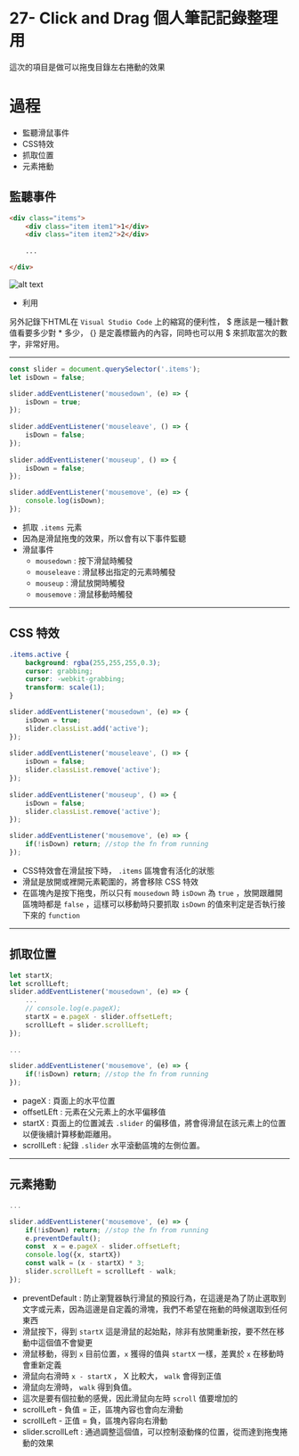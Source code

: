 # 27- Click and Drag 個人筆記記錄整理用

這次的項目是做可以拖曳目錄左右捲動的效果

# 過程
- 監聽滑鼠事件
- CSS特效
- 抓取位置
- 元素捲動

## 監聽事件
```html
<div class="items">
    <div class="item item1">1</div>
    <div class="item item2">2</div>
    
    ...

</div>
```
![alt text](https://i.imgur.com/uqzqzaf.png)
- 利用 

另外記錄下HTML在 `Visual Studio Code` 上的縮寫的便利性， $ 應該是一種計數值看要多少對 * 多少， {} 是定義標籤內的內容，同時也可以用 $ 來抓取當次的數字，非常好用。

---

```javascript
const slider = document.querySelector('.items');
let isDown = false;

slider.addEventListener('mousedown', (e) => {
    isDown = true;
});
                
slider.addEventListener('mouseleave', () => {
    isDown = false;
});
                
slider.addEventListener('mouseup', () => {
    isDown = false;
});

slider.addEventListener('mousemove', (e) => {
    console.log(isDown);
});
```
- 抓取 `.items` 元素
- 因為是滑鼠拖曳的效果，所以會有以下事件監聽
- 滑鼠事件
    - `mousedown` : 按下滑鼠時觸發
    - `mouseleave` : 滑鼠移出指定的元素時觸發
    - `mouseup` : 滑鼠放開時觸發
    - `mousemove` : 滑鼠移動時觸發

---

## CSS 特效
```css
.items.active {
    background: rgba(255,255,255,0.3);
    cursor: grabbing;
    cursor: -webkit-grabbing;
    transform: scale(1);
}
```
```javascript
slider.addEventListener('mousedown', (e) => {
    isDown = true;
    slider.classList.add('active');
});
                
slider.addEventListener('mouseleave', () => {
    isDown = false;
    slider.classList.remove('active');
});
                
slider.addEventListener('mouseup', () => {
    isDown = false;
    slider.classList.remove('active');
});

slider.addEventListener('mousemove', (e) => {
    if(!isDown) return; //stop the fn from running
});
```
- CSS特效會在滑鼠按下時， `.items` 區塊會有活化的狀態
- 滑鼠是放開或裡開元素範圍的，將會移除 CSS 特效
- 在區塊內是按下拖曳，所以只有 `mousedown` 時 `isDown` 為 `true` ，放開跟離開區塊時都是 `false` ，這樣可以移動時只要抓取 `isDown` 的值來判定是否執行接下來的 `function`

---

## 抓取位置

```javascript
let startX;
let scrollLeft;
slider.addEventListener('mousedown', (e) => {
    ...
    // console.log(e.pageX);
    startX = e.pageX - slider.offsetLeft;
    scrollLeft = slider.scrollLeft;
});
                
...

slider.addEventListener('mousemove', (e) => {
    if(!isDown) return; //stop the fn from running
});
```
- pageX : 頁面上的水平位置
- offsetLEft : 元素在父元素上的水平偏移值
- startX : 頁面上的位置減去 `.slider` 的偏移值，將會得滑鼠在該元素上的位置以便後續計算移動距離用。
- scrollLeft : 紀錄 `.slider` 水平滾動區塊的左側位置。

---

## 元素捲動

```javascript
...

slider.addEventListener('mousemove', (e) => {
    if(!isDown) return; //stop the fn from running
    e.preventDefault();
    const  x = e.pageX - slider.offsetLeft;
    console.log({x, startX})
    const walk = (x - startX) * 3;
    slider.scrollLeft = scrollLeft - walk;
});
```
- preventDefault : 防止瀏覽器執行滑鼠的預設行為，在這邊是為了防止選取到文字或元素，因為這邊是自定義的滑塊，我們不希望在拖動的時候選取到任何東西
- 滑鼠按下，得到 `startX` 這是滑鼠的起始點，除非有放開重新按，要不然在移動中這個值不會變更
- 滑鼠移動，得到 `x` 目前位置，`x` 獲得的值與 `startX` 一樣，差異於 `x` 在移動時會重新定義
- 滑鼠向右滑時 `x - startX` ， X 比較大， `walk` 會得到正值
- 滑鼠向左滑時， `walk` 得到負值。
- 這次是要有個拉動的感覺，因此滑鼠向左時 `scroll` 值要增加的
- scrollLeft - 負值 = 正，區塊內容也會向左滑動
- scrollLeft - 正值 = 負，區塊內容向右滑動
- slider.scrollLeft : 通過調整這個值，可以控制滾動條的位置，從而達到拖曳捲動的效果








